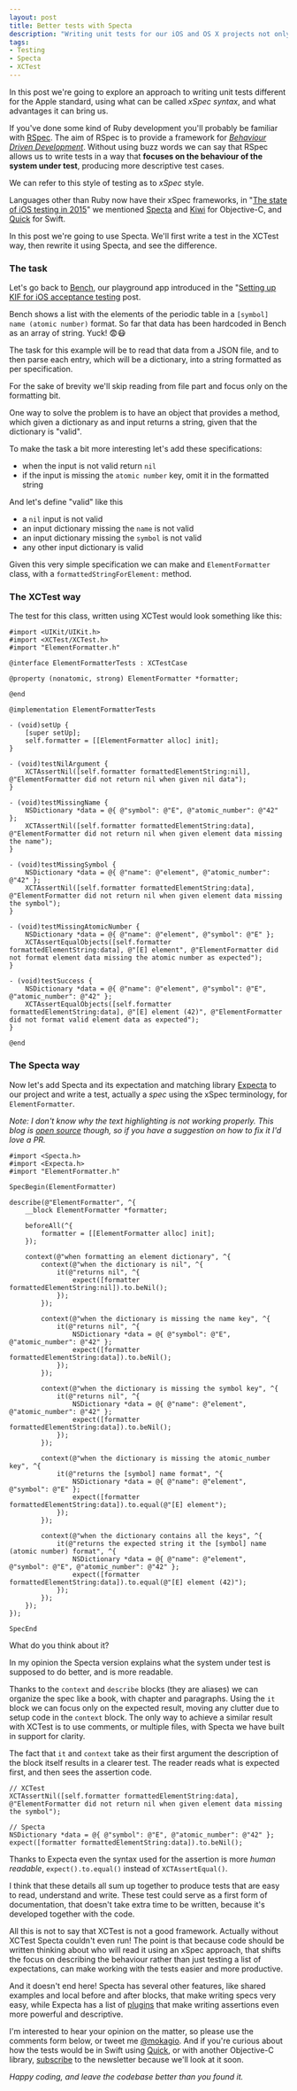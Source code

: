 ```yaml
---
layout: post
title: Better tests with Specta
description: "Writing unit tests for our iOS and OS X projects not only is important, but should be always part of the development cycle. As such the way we write the tests is as important, and having the option to write tests that easily explain their purpose can drastically increase the quality of the suite. Specta and Expecta are two libraries that provide a different way to writing tests than XCTest, let's see what we can gain by using such approach."
tags:
- Testing
- Specta
- XCTest
---
```


In this post we're going to explore an approach to writing unit tests different for the Apple standard, using what can be called _xSpec syntax_, and what advantages it can bring us.

If you've done some kind of Ruby development you'll probably be familiar with [RSpec](http://rspec.info/). The aim of RSpec is to provide a framework for _[Behaviour Driven Development](http://en.wikipedia.org/wiki/Behavior-driven_development)_. Without using buzz words we can say that RSpec allows us to write tests in a way that **focuses on the behaviour of the system under test**, producing more descriptive test cases.

We can refer to this style of testing as to _xSpec_ style.

Languages other than Ruby now have their xSpec frameworks, in "[The state of iOS testing in 2015](http://www.mokacoding.com/blog/ios-testing-in-2015/)" we mentioned [Specta](https://github.com/specta/specta) and [Kiwi](https://github.com/Kiwi-BDD/Kiwi) for Objective-C, and [Quick](https://github.com/Quick/Quick) for Swift.

In this post we're going to use Specta. We'll first write a test in the XCTest way, then rewrite it using Specta, and see the difference.

### The task

Let's go back to [Bench](https://github.com/mokacoding/Bench), our playground app introduced in the "[Setting up KIF for iOS acceptance testing](http://www.mokacoding.com/blog/setting-up-kif-for-ios-acceptance-testing/) post.

Bench shows a list with the elements of the periodic table in a `[symbol] name (atomic number)` format. So far that data has been hardcoded in Bench as an array of string. Yuck! 😨😷

The task for this example will be to read that data from a JSON file, and to then parse each entry, which will be a dictionary, into a string formatted as per specification.

For the sake of brevity we'll skip reading from file part and focus only on the formatting bit.

One way to solve the problem is to have an object that provides a method, which given a dictionary as and input returns a string, given that the dictionary is "valid".

To make the task a bit more interesting let's add these specifications:

* when the input is not valid return `nil`
* if the input is missing the `atomic number` key, omit it in the formatted string

And let's define "valid" like this

* a `nil` input is not valid
* an input dictionary missing the `name` is not valid
* an input dictionary missing the `symbol` is not valid
* any other input dictionary is valid

Given this very simple specification we can make and `ElementFormatter` class, with a `formattedStringForElement:` method.

### The XCTest way

The test for this class, written using XCTest would look something like this:

```objc
#import <UIKit/UIKit.h>
#import <XCTest/XCTest.h>
#import "ElementFormatter.h"

@interface ElementFormatterTests : XCTestCase

@property (nonatomic, strong) ElementFormatter *formatter;

@end

@implementation ElementFormatterTests

- (void)setUp {
    [super setUp];
    self.formatter = [[ElementFormatter alloc] init];
}

- (void)testNilArgument {
    XCTAssertNil([self.formatter formattedElementString:nil], @"ElementFormatter did not return nil when given nil data");
}

- (void)testMissingName {
    NSDictionary *data = @{ @"symbol": @"E", @"atomic_number": @"42" };
    XCTAssertNil([self.formatter formattedElementString:data], @"ElementFormatter did not return nil when given element data missing the name");
}

- (void)testMissingSymbol {
    NSDictionary *data = @{ @"name": @"element", @"atomic_number": @"42" };
    XCTAssertNil([self.formatter formattedElementString:data], @"ElementFormatter did not return nil when given element data missing the symbol");
}

- (void)testMissingAtomicNumber {
    NSDictionary *data = @{ @"name": @"element", @"symbol": @"E" };
    XCTAssertEqualObjects([self.formatter formattedElementString:data], @"[E] element", @"ElementFormatter did not format element data missing the atomic number as expected");
}

- (void)testSuccess {
    NSDictionary *data = @{ @"name": @"element", @"symbol": @"E", @"atomic_number": @"42" };
    XCTAssertEqualObjects([self.formatter formattedElementString:data], @"[E] element (42)", @"ElementFormatter did not format valid element data as expected");
}

@end
```

### The Specta way

Now let's add Specta and its expectation and matching library [Expecta](https://github.com/specta/expecta) to our project and write a test, actually a _spec_ using the xSpec terminology, for `ElementFormatter`.

_Note: I don't know why the text highlighting is not working properly. This blog is [open source](https://github.com/mokagio/mokacoding/) though, so if you have a suggestion on how to fix it I'd love a PR._

```objc
#import <Specta.h>
#import <Expecta.h>
#import "ElementFormatter.h"

SpecBegin(ElementFormatter)

describe(@"ElementFormatter", ^{
    __block ElementFormatter *formatter;
    
    beforeAll(^{
        formatter = [[ElementFormatter alloc] init];
    });
    
    context(@"when formatting an element dictionary", ^{
        context(@"when the dictionary is nil", ^{
            it(@"returns nil", ^{
                expect([formatter formattedElementString:nil]).to.beNil();
            });
        });
        
        context(@"when the dictionary is missing the name key", ^{
            it(@"returns nil", ^{
                NSDictionary *data = @{ @"symbol": @"E", @"atomic_number": @"42" };
                expect([formatter formattedElementString:data]).to.beNil();
            });
        });
        
        context(@"when the dictionary is missing the symbol key", ^{
            it(@"returns nil", ^{
                NSDictionary *data = @{ @"name": @"element", @"atomic_number": @"42" };
                expect([formatter formattedElementString:data]).to.beNil();
            });
        });
        
        context(@"when the dictionary is missing the atomic_number key", ^{
            it(@"returns the [symbol] name format", ^{
                NSDictionary *data = @{ @"name": @"element", @"symbol": @"E" };
                expect([formatter formattedElementString:data]).to.equal(@"[E] element");
            });
        });
        
        context(@"when the dictionary contains all the keys", ^{
            it(@"returns the expected string it the [symbol] name (atomic number) format", ^{
                NSDictionary *data = @{ @"name": @"element", @"symbol": @"E", @"atomic_number": @"42" };
                expect([formatter formattedElementString:data]).to.equal(@"[E] element (42)");
            });
        });
    });
});

SpecEnd
```

What do you think about it?

In my opinion the Specta version explains what the system under test is supposed to do better, and is more readable.

Thanks to the `context` and `describe` blocks (they are aliases) we can organize the spec like a book, with chapter and paragraphs. Using the `it` block we can focus only on the expected result, moving any clutter due to setup code in the `context` block. The only way to achieve a similar result with XCTest is to use comments, or multiple files, with Specta we have built in support for clarity.

The fact that `it` and `context` take as their first argument the description of the block itself results in a clearer test. The reader reads what is expected first, and then sees the assertion code.

```objc
// XCTest
XCTAssertNil([self.formatter formattedElementString:data], @"ElementFormatter did not return nil when given element data missing the symbol");

// Specta
NSDictionary *data = @{ @"symbol": @"E", @"atomic_number": @"42" };
expect([formatter formattedElementString:data]).to.beNil();
```

Thanks to Expecta even the syntax used for the assertion is more _human readable_, `expect().to.equal()` instead of `XCTAssertEqual()`.

I think that these details all sum up together to produce tests that are easy to read, understand and write. These test could serve as a first form of documentation, that doesn't take extra time to be written, because it's developed together with the code.

All this is not to say that XCTest is not a good framework. Actually without XCTest Specta couldn't even run! The point is that because code should be written thinking about who will read it using an xSpec approach, that shifts the focus on describing the behaviour rather than just testing a list of expectations, can make working with the tests easier and more productive.

And it doesn't end here! Specta has several other features, like shared examples and local before and after blocks, that make writing specs very easy, while Expecta has a list of [plugins](https://cocoapods.org/?q=expecta) that make writing assertions even more powerful and descriptive.

I'm interested to hear your opinion on the matter, so please use the comments form below, or tweet me [@mokagio](https://twitter.com/mokagio). And if you're curious about how the tests would be in Swift using [Quick](https://github.com/Quick/Quick),  or with another Objective-C library, [subscribe](/#subscribe) to the newsletter because we'll look at it soon.

_Happy coding, and leave the codebase better than you found it._
